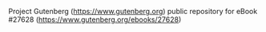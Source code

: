 Project Gutenberg (https://www.gutenberg.org) public repository for eBook #27628 (https://www.gutenberg.org/ebooks/27628)
